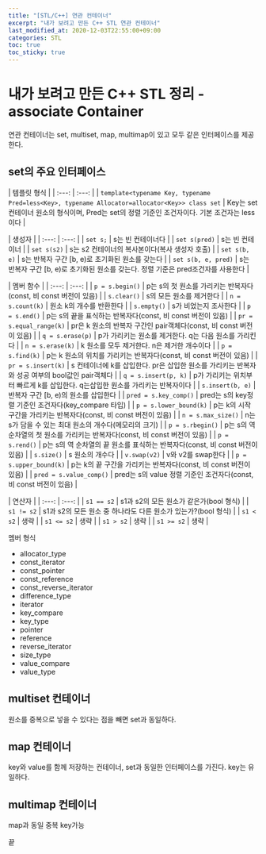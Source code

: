 ```yaml
---
title: "[STL/C++] 연관 컨테이너"
excerpt: "내가 보려고 만든 C++ STL 연관 컨테이너"
last_modified_at: 2020-12-03T22:55:00+09:00
categories: STL
toc: true
toc_sticky: true
---
```


# 내가 보려고 만든 C++ STL 정리 - associate Container

연관 컨테이너는 set, multiset, map, multimap이 있고 모두 같은 인터페이스를 제공한다.

## set의 주요 인터페이스

| 템플릿 형식 |
| :---: | :---: |
| `template<typename Key, typename Pred=less<Key>, typename Allocator=allocator<Key>> class set` | Key는 set 컨테이너 원소의 형식이며, Pred는 set의 정렬 기준인 조건자이다. 기본 조건자는 less이다 |

| 생성자 |
| :---: | :---: |
| `set s;` | s는 빈 컨테이너다 |
| `set s(pred)` | s는 빈 컨테이너 |
| `set s(s2)` | s는 s2 컨테이너의 복사본이다(복사 생성자 호출) |
| `set s(b, e)` | s는 반복자 구간 [b, e)로 초기화된 원소를 갖는다 |
| `set s(b, e, pred)` | s는 반복자 구간 [b, e)로 초기화된 원소를 갖는다. 정렬 기준은 pred조건자를 사용한다 |

| 멤버 함수 |
| :---: | :---: |
| `p = s.begin()` | p는 s의 첫 원소를 가리키는 반복자다(const, 비 const 버전이 있음) |
| `s.clear()` | s의 모든 원소를 제거한다 |
| `n = s.count(k)` | 원소 k의 개수를 반환한다 |
| `s.empty()` | s가 비었는지 조사한다 |
| `p = s.end()` | p는 s의 끝을 표식하는 반복자다(const, 비 const 버전이 있음) |
| `pr = s.equal_range(k)` | pr은 k 원소의 반복자 구간인 pair객체다(const, 비 const 버전이 있음) |
| `q = s.erase(p)` | p가 가리키는 원소를 제거한다. q는 다음 원소를 가리킨다 |
| `n = s.erase(k)` | k 원소를 모두 제거한다. n은 제거한 개수이다 |
| `p = s.find(k)` | p는 k 원소의 위치를 가리키는 반복자다(const, 비 const 버전이 있음) |
| `pr = s.insert(k)` | s 컨테이너에 k를 삽입한다. pr은 삽입한 원소를 가리키는 반복자와 성공 여부의 bool값인 pair객체다 |
| `q = s.insert(p, k)` | p가 가리키는 위치부터 빠르게 k를 삽입한다. q는삽입한 원소를 가리키는 반복자이다 |
| `s.insert(b, e)` | 반복자 구간 [b, e)의 원소를 삽입한다 |
| `pred = s.key_comp()` | pred는 s의 key정렬 기준인 조건자다(key_compare 타입) |
| `p = s.lower_bound(k)` | p는 k의 시작 구간을 가리키는 반복자다(const, 비 const 버전이 있음) |
| `n = s.max_size()` | n는 s가 담을 수 있는 최대 원소의 개수다(메모리의 크기) |
| `p = s.rbegin()` | p는 s의 역 순차열의 첫 원소를 가리키는 반복자다(const, 비 const 버전이 있음) |
| `p = s.rend()` | p는 s의 역 순차열의 끝 원소를 표식하는 반복자다(const, 비 const 버전이 있음) |
| `s.size()` | s 원소의 개수다 |
| `v.swap(v2)` | v와 v2를 swap한다 |
| `p = s.upper_bound(k)` | p는 k의  끝 구간을 가리키는 반복자다(const, 비 const 버전이 있음) |
| `pred = s.value_comp()` | pred는 s의 value 정렬 기준인 조건자다(const, 비 const 버전이 있음) |

| 연산자 |
| :---: | :---: |
| `s1 == s2` | s1과 s2의 모든 원소가 같은가(bool 형식) |
| `s1 != s2` | s1과 s2의 모든 원소 중 하나라도 다른 원소가 있는가?(bool 형식) |
| `s1 < s2` | 생략 |
| `s1 <= s2` | 생략 |
| `s1 > s2` | 생략 |
| `s1 >= s2` | 생략 |

멤버 형식

* allocator_type
* const_iterator
* const_pointer
* const_reference
* const_reverse_iterator
* difference_type
* iterator
* key_compare
* key_type
* pointer
* reference
* reverse_iterator
* size_type
* value_compare
* value_type

## multiset 컨테이너

원소를 중복으로 넣을 수 있다는 점을 빼면 set과 동일하다.

## map 컨테이너

key와 value를 함께 저장하는 컨테이너, set과 동일한 인터페이스를 가진다. key는 유일하다.

## multimap 컨테이너

map과 동일 중복 key가능

끝